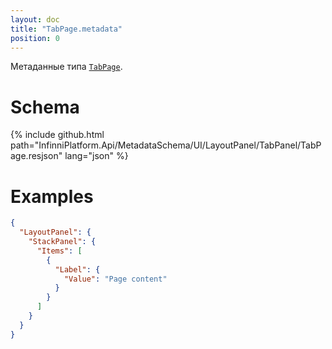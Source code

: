 ```yaml
---
layout: doc
title: "TabPage.metadata"
position: 0
---
```


Метаданные типа [`TabPage`](../).

# Schema

{% include github.html path="InfinniPlatform.Api/MetadataSchema/UI/LayoutPanel/TabPanel/TabPage.resjson" lang="json" %}

# Examples

```json
{
  "LayoutPanel": {
    "StackPanel": {
      "Items": [
        {
          "Label": {
            "Value": "Page content"
          }
        }
      ]
    }
  }
}
```
